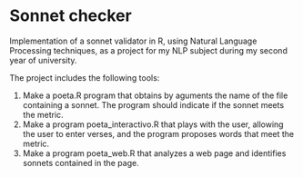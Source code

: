 # Sonnet checker
Implementation of a sonnet validator in R, using Natural Language Processing techniques, as a project for my NLP subject during my second year of university.

The project includes the following tools: 
1. Make a poeta.R program that obtains by aguments the name of the file containing a sonnet. The program should indicate if the sonnet meets the metric.
2. Make a program poeta_interactivo.R that plays with the user, allowing the user to enter verses, and the program proposes words that meet the metric.
3. Make a program poeta_web.R that analyzes a web page and identifies sonnets contained in the page.
